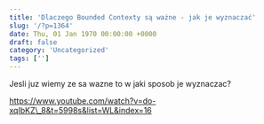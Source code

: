 ```yaml
---
title: 'Dlaczego Bounded Contexty są ważne - jak je wyznaczać'
slug: '/?p=1364'
date: Thu, 01 Jan 1970 00:00:00 +0000
draft: false
category: 'Uncategorized'
tags: ['']
---
```


Jesli juz wiemy ze sa wazne to w jaki sposob je wyznaczac?

https://www.youtube.com/watch?v=do-xqIbKZ\_8&t=5998s&list=WL&index=16